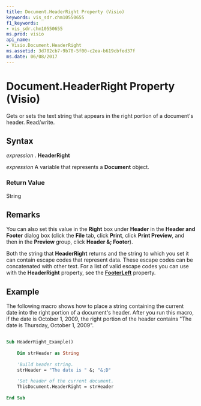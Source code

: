 ```yaml
---
title: Document.HeaderRight Property (Visio)
keywords: vis_sdr.chm10550655
f1_keywords:
- vis_sdr.chm10550655
ms.prod: visio
api_name:
- Visio.Document.HeaderRight
ms.assetid: 3d702cb7-9b70-5f00-c2ea-b619cbfed37f
ms.date: 06/08/2017
---
```



# Document.HeaderRight Property (Visio)

Gets or sets the text string that appears in the right portion of a document's header. Read/write.


## Syntax

 _expression_ . **HeaderRight**

 _expression_ A variable that represents a **Document** object.


### Return Value

String


## Remarks

You can also set this value in the  **Right** box under **Header** in the **Header and Footer** dialog box (click the **File** tab, click **Print**, click  **Print Preview**, and then in the  **Preview** group, click **Header &; Footer**).

Both the string that  **HeaderRight** returns and the string to which you set it can contain escape codes that represent data. These escape codes can be concatenated with other text. For a list of valid escape codes you can use with the **HeaderRight** property, see the **[FooterLeft](document-footerleft-property-visio.md)** property.


## Example

The following macro shows how to place a string containing the current date into the right portion of a document's header. After you run this macro, if the date is October 1, 2009, the right portion of the header contains "The date is Thursday, October 1, 2009".


```vb
 
Sub HeaderRight_Example() 
  
    Dim strHeader as String 
 
    'Build header string.  
    strHeader = "The date is " &; "&;D"  
 
    'Set header of the current document.  
    ThisDocument.HeaderRight = strHeader  
 
End Sub
```


